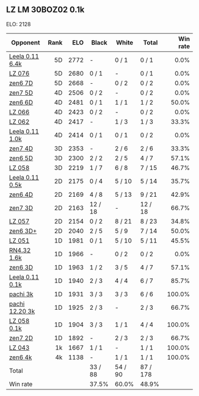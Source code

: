 ## LZ LM 30BOZ02 0.1k ##

ELO: 2128

Opponent | Rank | ELO | Black | White | Total | Win rate
---------|-----:|----:|-------|-------|-------|-------:
[Leela 0.11 6.4k](Leela%200.11%206.4k.md) | 5D | 2772 | - | 0 / 1 | 0 / 1 | 0.0%
[LZ 076](LZ%20076.md) | 5D | 2680 | 0 / 1 | - | 0 / 1 | 0.0%
[zen6 7D](zen6%207D.md) | 5D | 2668 | - | 0 / 2 | 0 / 2 | 0.0%
[zen7 5D](zen7%205D.md) | 4D | 2506 | 0 / 2 | - | 0 / 2 | 0.0%
[zen6 6D](zen6%206D.md) | 4D | 2481 | 0 / 1 | 1 / 1 | 1 / 2 | 50.0%
[LZ 066](LZ%20066.md) | 4D | 2423 | 0 / 2 | - | 0 / 2 | 0.0%
[LZ 062](LZ%20062.md) | 4D | 2417 | - | 1 / 3 | 1 / 3 | 33.3%
[Leela 0.11 1.0k](Leela%200.11%201.0k.md) | 4D | 2414 | 0 / 1 | 0 / 1 | 0 / 2 | 0.0%
[zen7 4D](zen7%204D.md) | 3D | 2353 | - | 2 / 6 | 2 / 6 | 33.3%
[zen6 5D](zen6%205D.md) | 3D | 2300 | 2 / 2 | 2 / 5 | 4 / 7 | 57.1%
[LZ 058](LZ%20058.md) | 3D | 2219 | 1 / 7 | 6 / 8 | 7 / 15 | 46.7%
[Leela 0.11 0.5k](Leela%200.11%200.5k.md) | 2D | 2175 | 0 / 4 | 5 / 10 | 5 / 14 | 35.7%
[zen6 4D](zen6%204D.md) | 2D | 2169 | 4 / 8 | 5 / 13 | 9 / 21 | 42.9%
[zen7 3D](zen7%203D.md) | 2D | 2163 | 12 / 18 | - | 12 / 18 | 66.7%
[LZ 057](LZ%20057.md) | 2D | 2154 | 0 / 2 | 8 / 21 | 8 / 23 | 34.8%
[zen6 3D+](zen6%203D+.md) | 2D | 2040 | 2 / 5 | 5 / 9 | 7 / 14 | 50.0%
[LZ 051](LZ%20051.md) | 1D | 1981 | 0 / 1 | 5 / 10 | 5 / 11 | 45.5%
[RN4.32 1.6k](RN4.32%201.6k.md) | 1D | 1966 | - | 0 / 2 | 0 / 2 | 0.0%
[zen6 3D](zen6%203D.md) | 1D | 1963 | 1 / 2 | 3 / 5 | 4 / 7 | 57.1%
[Leela 0.11 0.1k](Leela%200.11%200.1k.md) | 1D | 1940 | 2 / 3 | 4 / 4 | 6 / 7 | 85.7%
[pachi 3k](pachi%203k.md) | 1D | 1931 | 3 / 3 | 3 / 3 | 6 / 6 | 100.0%
[pachi 12.20 3k](pachi%2012.20%203k.md) | 1D | 1925 | 2 / 3 | - | 2 / 3 | 66.7%
[LZ 058 0.1k](LZ%20058%200.1k.md) | 1D | 1904 | 3 / 3 | 1 / 1 | 4 / 4 | 100.0%
[zen7 2D](zen7%202D.md) | 1D | 1892 | - | 2 / 3 | 2 / 3 | 66.7%
[LZ 043](LZ%20043.md) | 1k | 1667 | 1 / 1 | - | 1 / 1 | 100.0%
[zen6 4k](zen6%204k.md) | 4k | 1138 | - | 1 / 1 | 1 / 1 | 100.0%
Total | | | 33 / 88 | 54 / 90 | 87 / 178 | 
Win rate| | | 37.5% | 60.0% | 48.9% | 
